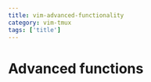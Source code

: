 ```yaml
---
title: vim-advanced-functionality
category: vim-tmux
tags: ['title']
---
```


Advanced functions
==================
